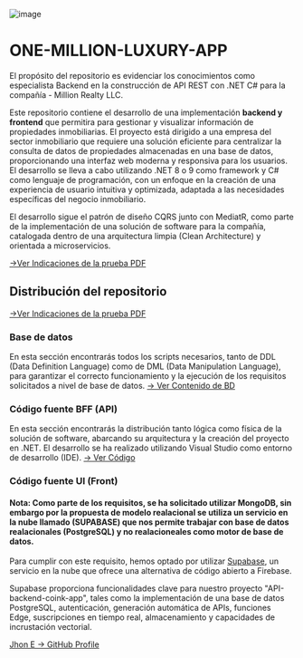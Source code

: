 ![image](https://github.com/user-attachments/assets/96a55066-3b91-44d6-8e42-8bc7e542d198)

# ONE-MILLION-LUXURY-APP
El propósito del repositorio es evidenciar los conocimientos como especialista Backend en la construcción de API REST con .NET C# para la compañía - Million Realty LLC.

Este repositorio contiene el desarrollo de una implementación **backend y frontend** que permitira para gestionar y visualizar información de propiedades inmobiliarias. El proyecto está dirigido a una empresa del sector inmobiliario que requiere una solución eficiente para centralizar la consulta de datos de propiedades almacenadas en una base de datos, proporcionando una interfaz web moderna y responsiva para los usuarios. El desarrollo se lleva a cabo utilizando .NET 8 o 9 como framework y C# como lenguaje de programación, con un enfoque en la creación de una experiencia de usuario intuitiva y optimizada, adaptada a las necesidades específicas del negocio inmobiliario.

El desarrollo sigue el patrón de diseño CQRS junto con MediatR, como parte de la implementación de una solución de software para la compañía, catalogada dentro de una arquitectura limpia (Clean Architecture) y orientada a microservicios.


<a href="https://github.com/jhoney787813/API-backend-coink-app/blob/main/Prueba_Tecnica_Backend.pdf" target="_blank">->Ver Indicaciones de la prueba PDF</a>




## Distribución del repositorio

<a href="https://github.com/jhoney787813/API-backend-coink-app/blob/main/Prueba_Tecnica_Backend.pdf" target="_blank">->Ver Indicaciones de la prueba PDF</a>

### Base de datos

En esta sección encontrarás todos los scripts necesarios, tanto de DDL (Data Definition Language) como de DML (Data Manipulation Language), para garantizar el correcto funcionamiento y la ejecución de los requisitos solicitados a nivel de base de datos. [-> Ver Contenido de BD](https://github.com/jhoney787813/one-million-luxury-app/blob/main/Contenido-BD.md)

### Código fuente BFF (API)

En esta sección encontrarás la distribución tanto lógica como física de la solución de software, abarcando su arquitectura y la creación del proyecto en .NET. El desarrollo se ha realizado utilizando Visual Studio como entorno de desarrollo (IDE).  [-> Ver Código](https://github.com/jhoney787813/one-million-luxury-app/blob/main/code/back/README-Backend.md)

### Código fuente UI (Front)


#### Nota: Como parte de los requisitos, se ha solicitado utilizar MongoDB, sin embargo por la propuesta de modelo realacional se utiliza un servicio en la nube llamado (SUPABASE) que nos permite trabajar con base de datos realacionales (PostgreSQL) y no realacioneales como motor de base de datos. 

Para cumplir con este requisito, hemos optado por utilizar [Supabase](https://supabase.com/), un servicio en la nube que ofrece una alternativa de código abierto a Firebase.

Supabase proporciona funcionalidades clave para nuestro proyecto "API-backend-coink-app", tales como la implementación de una base de datos PostgreSQL, autenticación, generación automática de APIs, funciones Edge, suscripciones en tiempo real, almacenamiento y capacidades de incrustación vectorial.


[Jhon E -> GitHub Profile](https://github.com/jhoney787813/)
